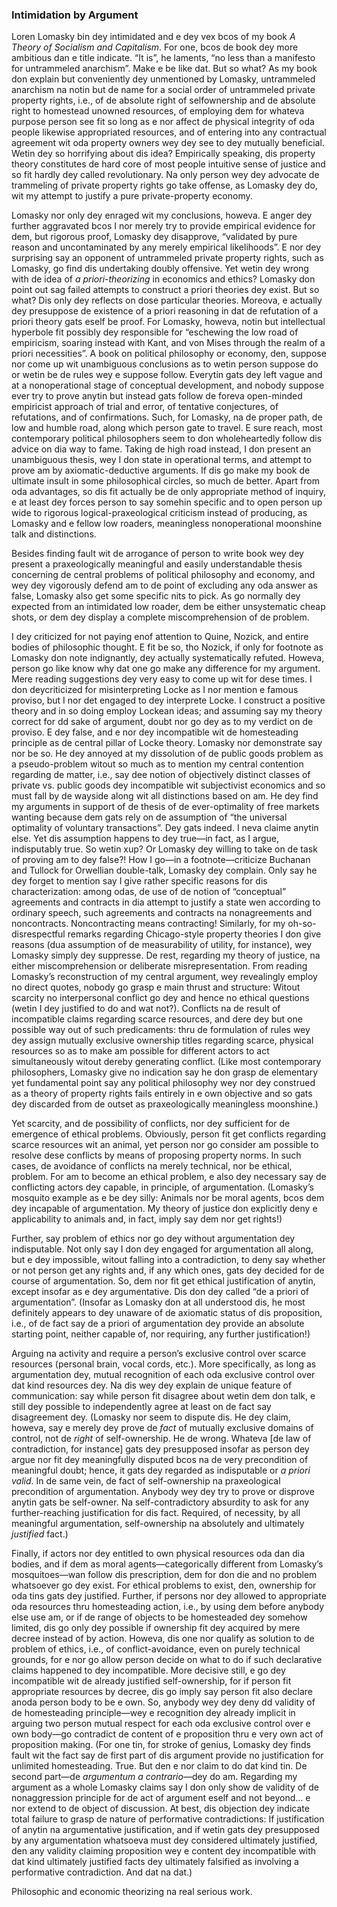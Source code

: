### Intimidation by Argument 

[^0]: Reply to Loren Lomasky, “The Argument From Mere Argument”, *Liberty* (September 1989).

Loren Lomasky bin dey intimidated and e dey vex bcos of my book *A Theory of Socialism and Capitalism*. For one, bcos de book dey more ambitious dan e title indicate. “It is”, he laments, “no less than a manifesto for untrammeled anarchism”. Make e be like dat. But so what? As my book don explain but conveniently dey unmentioned by Lomasky, untrammeled anarchism na notin but de name for a social order of untrammeled private property rights, i.e., of de absolute right of selfownership and de absolute right to homestead unowned resources, of employing dem for whateva purpose person see fit so long as e nor affect de physical integrity of oda people  likewise appropriated resources, and of entering into any contractual agreement wit oda property owners wey dey see to dey mutually beneficial. Wetin dey so horrifying about dis idea? Empirically speaking, dis property theory constitutes de hard core of most people intuitive sense of justice and so fit hardly dey called revolutionary. Na only person wey dey advocate de trammeling of private property rights go take offense, as Lomasky dey do, wit my attempt to justify a pure private-property economy.

Lomasky nor only dey enraged wit my conclusions, howeva. E anger dey further aggravated bcos I nor merely try to provide empirical evidence for dem, but rigorous proof, Lomasky dey disapprove, “validated by pure reason and uncontaminated by any merely empirical likelihoods”. E nor dey surprising say an opponent of untrammeled private property rights, such as Lomasky, go find dis undertaking doubly offensive. Yet wetin dey wrong with de idea of *a priori-theorizing* in economics and ethics? Lomasky don point out sag failed attempts to construct a priori theories dey exist. But so what? Dis only dey reflects on dose particular theories. Moreova, e actually dey presuppose de existence of a priori reasoning in dat de refutation of a priori theory gats eself be proof. For Lomasky, howeva, notin but intellectual hyperbole fit possibly dey responsible for “eschewing the low road of empiricism, soaring instead with Kant, and von Mises through the realm of a priori necessities”. A book on political philosophy or economy, den, suppose nor come up wit unambiguous conclusions as to wetin person suppose do or wetin be de rules wey e suppose follow. Everytin gats dey left vague and at a nonoperational stage of conceptual development, and nobody suppose ever try to prove anytin  but instead gats follow de foreva open-minded empiricist approach of trial and error, of tentative conjectures, of refutations, and of confirmations. Such, for Lomasky, na de proper path, de low and humble road, along which person gate to travel. E sure reach, most contemporary political philosophers seem to don wholeheartedly follow dis advice on dia way to fame. Taking de high road instead, I don present an unambiguous thesis, wey I don state in operational terms, and attempt to prove am by axiomatic-deductive arguments. If dis go make my book de ultimate insult in some philosophical circles, so much de better. Apart from oda advantages, so dis fit actually be de only appropriate method of inquiry, e at least dey forces person to say somehin specific and to open person up wide to rigorous logical-praxeological criticism instead of producing, as Lomasky and e fellow low roaders, meaningless nonoperational moonshine talk and distinctions.

Besides finding fault wit de arrogance of person to write book wey dey present a praxeologically meaningful and easily understandable thesis concerning de central problems of political philosophy and economy, and wey dey vigorously defend am to de point of excluding any oda answer as false, Lomasky also get some specific nits to pick. As go normally dey expected from an intimidated low roader, dem be either unsystematic cheap shots, or dem dey display a complete miscomprehension of de problem.

I dey criticized for not paying enof attention to Quine, Nozick, and entire bodies of philosophic thought. E fit be so, tho Nozick, if only for footnote as Lomasky don note indignantly, dey actually systematically refuted. Howeva, person go  like know why dat one go make any difference for my argument. Mere reading suggestions dey very easy to come up wit for dese times. I don deycriticized for misinterpreting Locke as I nor mention e famous proviso, but I nor det engaged to dey interprete Locke. I construct a positive theory and in so doing employ Lockean ideas; and assuming say my theory correct for dd sake of argument, doubt nor go dey as to my verdict on de proviso. E dey false, and e nor dey incompatible wit de homesteading principle as de central pillar of Locke theory. Lomasky nor demonstrate say nor be so. He dey annoyed at my dissolution of de public goods problem as a pseudo-problem witout so much as to mention my central contention regarding de matter, i.e., say dee notion of objectively distinct classes of private vs. public goods dey incompatible wit subjectivist economics and so must fall by de wayside along wit all distinctions based on am. He dey find my arguments in support of de thesis of de ever-optimality of free markets wanting because dem gats rely on de assumption of “the universal optimality of voluntary transactions”. Dey gats indeed. I neva claime anytin else. Yet dis assumption happens to dey true—in fact, as I argue, indisputably true. So wetin xup? Or Lomasky dey willing to take on de task of proving am to dey false?! How I go—in a footnote—criticize Buchanan and Tullock for Orwellian double-talk, Lomasky dey complain. Only say he dey forget to mention say I give rather specific reasons for dis characterization: among odas, de use of de notion of “conceptual” agreements and contracts in dia attempt to justify a state wen according to ordinary speech, such agreements and contracts na nonagreements and noncontracts. Noncontracting means contracting! Similarly, for my oh-so-disrespectful remarks regarding Chicago-style property theories I don give reasons (dua assumption of de measurability of utility, for instance), wey Lomasky simply dey suppresse. De rest, regarding my theory of justice, na either miscomprehension or deliberate misrepresentation. From reading Lomasky’s reconstruction of my central argument, wey revealingly employ no direct quotes, nobody go grasp e main thrust and structure: Witout scarcity  no interpersonal conflict go dey and hence no ethical questions (wetin I dey justified to do and wat not?). Conflicts na de result of incompatible claims regarding scarce resources, and dere dey but one possible way out of such predicaments: thru de formulation of rules wey dey assign mutually exclusive ownership titles regarding scarce, physical resources so as to make am possible for different actors to act simultaneously witout dereby generating conflict. (Like most contemporary philosophers, Lomasky give no indication say he don grasp de elementary yet fundamental point say any political philosophy wey nor dey construed as a theory of property rights fails entirely in e own objective and so gats dey discarded from de outset as praxeologically meaningless moonshine.)

Yet scarcity, and de possibility of conflicts, nor dey sufficient for de emergence of ethical problems. Obviously, person fit get conflicts regarding scarce resources wit an animal, yet person nor go consider am possible to resolve dese conflicts by means of proposing property norms. In such cases, de avoidance of conflicts na merely technical, nor be ethical, problem. For am to become an ethical problem, e also dey necessary say de conflicting actors dey capable, in principle, of argumentation. (Lomasky’s mosquito example as e be dey silly: Animals nor be moral agents, bcos dem dey incapable of argumentation. My theory of justice don explicitly deny e applicability to animals and, in fact, imply say dem nor get rights!)

Further, say problem of ethics nor go dey without argumentation dey indisputable. Not only say I don dey engaged for argumentation all along, but e dey impossible, witout falling into a contradiction, to deny say whether or not person get any rights and, if any which ones, gats dey decided for de course of argumentation. So, dem nor fit get ethical justification of anytin, except insofar as e dey argumentative. Dis don dey called “de a priori of argumentation”. (Insofar as Lomasky don at all understood dis, he most definitely appears to dey unaware of de axiomatic status of dis proposition, i.e., of de fact say de a priori of argumentation dey provide an absolute starting point, neither capable of, nor requiring, any further justification!)

Arguing na activity and require a person’s exclusive control over scarce resources (personal  brain, vocal cords, etc.). More specifically, as long as argumentation dey, mutual recognition of each oda exclusive control over dat kind resources dey. Na dis wey dey explain de unique feature of communication: say while person fit disagree about wetin dem don talk, e still dey possible to independently agree at least on de fact say disagreement dey. (Lomasky nor seem to dispute dis. He dey claim, howeva, say e merely dey prove de *fact* of mutually exclusive domains of control, not de *right* of self-ownership. He de wrong. Whateva [de law of contradiction, for instance] gats dey presupposed insofar as person dey argue nor fit dey meaningfully disputed bcos na de very precondition of meaningful doubt; hence, it gats dey regarded as indisputable or *a priori valid*. In de same vein, de fact of self-ownership na praxeological precondition of argumentation. Anybody wey dey try to prove or disprove anytin gats be self-owner. Na self-contradictory absurdity to ask for any further-reaching justification for dis fact. Required, of necessity, by all meaningful argumentation, self-ownership na absolutely and ultimately *justified* fact.)

Finally, if actors nor dey entitled to own physical resources oda dan dia bodies, and if dem as moral agents—categorically different from Lomasky’s mosquitoes—wan follow dis prescription, dem for don die and no problem whatsoever go dey exist. For ethical problems to exist, den, ownership for oda tins gats dey justified. Further, if persons nor dey allowed to appropriate oda resources thru homesteading action, i.e., by using dem before anybody else use am, or if de range of objects to be homesteaded dey somehow limited, dis go only dey possible if ownership fit dey acquired by mere decree instead of by action. Howeva, dis one nor qualify as solution to de problem of ethics, i.e., of conflict-avoidance, even on purely technical grounds, for e nor go allow person  decide on what to do if such declarative claims happened to dey incompatible. More decisive still, e go dey incompatible wit de already justified self-ownership, for if person fit appropriate resources by decree, dis go imply say person fit also declare anoda person body to be e own. So, anybody wey dey deny dd validity of de homesteading principle—wey e recognition dey already implicit in arguing two person mutual respect for each oda exclusive control over e own body—go contradict de content of e proposition thru e very own act of proposition making. (For one tin, for stroke of genius, Lomasky dey finds fault wit the fact say de first part of dis argument provide no justification for unlimited homesteading. True. But den e nor claim to do dat kind tin. De second part—de *argumentum a contrario*—dey do am. Regarding my argument as a whole  Lomasky claims say I don only show de validity of de nonaggression principle for de act of argument eself and not beyond... e nor extend to de object of discussion. At best, dis objection dey indicate total failure to grasp de nature of performative contradictions: If justification of anytin na argumentative justification, and if wetin gats dey  presupposed by any argumentation whatsoeva must dey considered ultimately justified, den any validity claiming proposition wey e content dey incompatible with dat kind ultimately justified facts dey ultimately falsified as involving a performative contradiction. And dat na dat.)

Philosophic and economic theorizing na real serious work.

